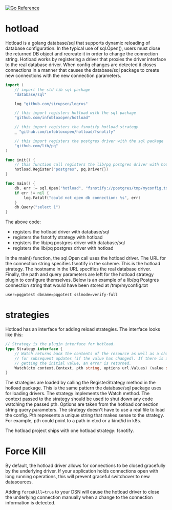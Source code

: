 
[![Go Reference](https://pkg.go.dev/badge/github.com/infobloxopen/hotload.svg)](https://pkg.go.dev/github.com/infobloxopen/hotload)
# hotload
Hotload is a golang database/sql that supports dynamic reloading
of database configuration. In the typical use of sql.Open(), users must
close the returned DB object and recreate it in order to change the
connection string. Hotload works by registering a driver that proxies
the driver interface to the real database driver. When config changes
are detected it closes connections in a manner that causes the database/sql
package to create new connections with the new connection parameters.

```go
import (
    // import the std lib sql package
    "database/sql"

    log "github.com/sirupsen/logrus"

    // this import registers hotload with the sql package
    "github.com/infobloxopen/hotload"

    // this import registers the fsnotify hotload strategy
    _ "github.com/infobloxopen/hotload/fsnotify"

    // this import registers the postgres driver with the sql package
    "github.com/lib/pq"
)

func init() {
    // this function call registers the lib/pq postgres driver with hotload
    hotload.Register("postgres", pq.Driver{})
}

func main() {
    db, err := sql.Open("hotload", "fsnotify://postgres/tmp/myconfig.txt")
    if err != nil {
        log.Fatalf("could not open db connection: %s", err)
    }
    db.Query("select 1")
}
```
The above code:
* registers the hotload driver with database/sql
* registers the fsnotify strategy with hotload
* registers the lib/pq postgres driver with database/sql
* registers the lib/pq postgres driver with hotload

In the main() function, the sql.Open call uses the hotload driver. The URL for the
connection string specifies fsnotify in the scheme. This is the hotload strategy. The
hostname in the URL specifies the real database driver. Finally, the path and query parameters
are left for the hotload strategy plugin to configure themselves. Below is an example
of a lib/pq Postgres connection string that would have been stored at /tmp/myconfig.txt
```
user=pqgotest dbname=pqgotest sslmode=verify-full
```

# strategies

Hotload has an interface for adding reload strategies. The interface looks like this:
```go
// Strategy is the plugin interface for hotload.
type Strategy interface {
	// Watch returns back the contents of the resource as well as a channel
	// for subsequent updates (if the value has changed). If there is an error
	// getting the initial value, an error is returned.
	Watch(ctx context.Context, pth string, options url.Values) (value string, values <-chan string, err error)
}
```

The strategies are loaded by calling the RegisterStrategy method in the hotload package.
This is the same pattern the database/sql package uses for loading drivers. The strategy
implements the Watch method. The context passed to the strategy should be used to shut
down any code watching the passed pth. Options are taken from the hotload connection
string query parameters. The strategy doesn't have to use a real file to load the config.
Pth represents a unique string that makes sense to the strategy. For example, pth could
point to a path in etcd or a kind/id in k8s.

The hotload project ships with one hotload strategy: fsnotify.

# Force Kill

By default, the hotload driver allows for connections to be closed gracefully by the underlying driver. If your 
application holds connections open with long running operations, this will prevent graceful switchover to new datasources.

Adding `forceKill=true` to your DSN will cause the hotload driver to close the underlying connection manually when a 
change to the connection information is detected.

